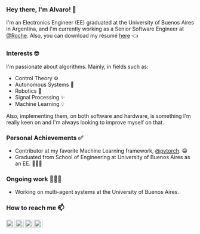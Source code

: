 ### Hey there, I'm Alvaro! 👋

I'm an Electronics Engineer (EE) graduated at the University of Buenos Aires in Argentina, and I'm currently working as a Senior Software Engineer at [@Roche][Roche]. Also, you can download my résumé [here][resume] 👈

### Interests 🤓

I'm passionate about algorithms. Mainly, in fields such as:

- Control Theory :gear:
- Autonomous Systems :rocket:
- Robotics :robot:
- Signal Processing :sparkles:
- Machine Learning :bulb:

Also, implementing them, on both software and hardware, is something I'm really keen on and I'm always looking to improve myself on that.

### Personal Achievements ✅

- Contributor at my favorite Machine Learning framework, [@pytorch][pytorch]. :grin:
- Graduated from School of Engineering at University of Buenos Aires as an EE. 👨🏻‍🎓

### Ongoing work 👨🏻‍🏭

- Working on multi-agent systems at the University of Buenos Aires.

### How to reach me 📫

[<img align="left" alt="alvgaona | Twitter" width="22px" src="https://image.flaticon.com/icons/svg/733/733579.svg" />][twitter]
[<img align="left" alt="alvgaona | LinkedIn" width="22px" src="https://image.flaticon.com/icons/svg/174/174857.svg" />][linkedin]
[<img align="left" alt="alvgaona | Instagram" width="22px" src="https://image.flaticon.com/icons/svg/174/174855.svg" />][instagram]
[<img align="left" alt="alvgaona | Goodreads" width="22px" src="https://www.flaticon.com/svg/static/icons/svg/2111/2111297.svg" />][goodreads]

[twitter]: https://twitter.com/alvgaona
[instagram]: https://instagram.com/alvgaona
[linkedin]: https://linkedin.com/in/alvaro-gaona
[goodreads]: https://www.goodreads.com/alvgaona
[Roche]: https://github.com/Roche
[pytorch]: https://github.com/pytorch
[resume]: https://storage.googleapis.com/ag-7e734afe-7ed4-4d0f-98d3-0023e2826753/cv/resume.pdf
